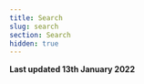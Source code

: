 ```yaml
---
title: Search
slug: search
section: Search
hidden: true
---
```


**Last updated 13th January 2022**

